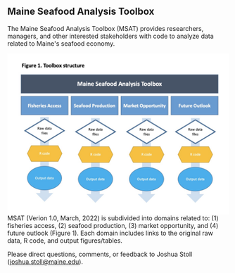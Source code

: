 ## Maine Seafood Analysis Toolbox

The Maine Seafood Analysis Toolbox (MSAT) provides researchers, managers, and other interested stakeholders with code to analyze data related to Maine's seafood economy. 

<img style="float: right;" src="https://github.com/Social-Oceans-Lab/Maine_Seafood_Analysis/blob/main/Figures/Fig1.Toolbox.jpg" alt="Figure1_Toolbox_Structure" width="600"> 

MSAT (Verion 1.0, March, 2022) is subdivided into domains related to: (1) fisheries access, (2) seafood production, (3) market opportunity, and (4) future outlook (Figure 1). Each domain includes links to the original raw data, R code, and output figures/tables. 

Please direct questions, comments, or feedback to Joshua Stoll (joshua.stoll@maine.edu). 
